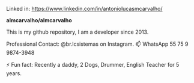 Linked in: 
https://www.linkedin.com/in/antoniolucasmcarvalho/

**almcarvalho/almcarvalho** 

This is my github repository, I am a developer since 2013.

Professional Contact:
@br.lcsistemas on Instagram.
📫 WhatsApp 55 75 9 9874-3948

⚡ Fun fact: Recently a daddy, 2 Dogs, Drummer, English Teacher for 5 years.

